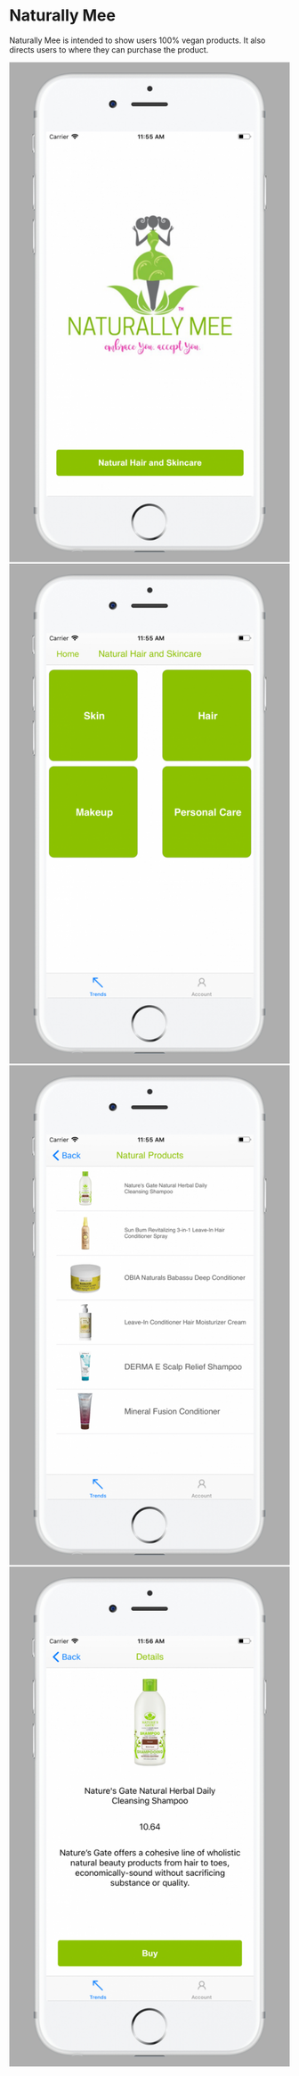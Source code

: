 # Naturally Mee

Naturally Mee is intended to show users 100% vegan products. It also directs users 
to where they can purchase the product.

![Product Screenshot 1](appScreenshot1.png)
![Product Screenshot 2](appScreenshot2.png)
![Product Screenshot 3](appScreenshot3.png)
![Product Screenshot 4](appScreenshot4.png)


